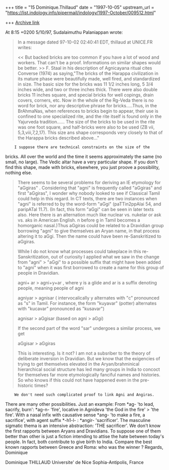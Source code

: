 +++
title = "15 Dominique.Thillaud"
date = "1997-10-05"
upstream_url = "https://list.indology.info/pipermail/indology/1997-October/009512.html"

+++
[Archive link](https://list.indology.info/pipermail/indology/1997-October/009512.html)

At 8:15 +0200 5/10/97, Sudalaimuthu Palaniappan wrote:
>In a message dated 97-10-02 02:40:41 EDT, thillaud at UNICE.FR writes:
>
><< But backed bricks are too common if you have a lot
> of wood and workers. That can't be a proof. Informations on similar shapes
> would be better. >>
>F. Staal in his description of Agnicayana ritual cites Converse (1974) as
>saying,"The bricks of the Harappa civilization in its mature phase were
>beautifully made, well fired, and standardized in size. The basic size for
>the bricks was 11 1/2 inches long, 5 3/4 inches wide, and two or three inches
>thick. There were also double bricks 11 inches square, and special bricks for
>well copings, drain covers, corners, etc.
>       Now in the whole of the Rg-Veda there is no word for brick, nor any
>descriptive phrase for bricks.....Thus, in the BrAhmaNas, when references to
>bricks begin to appear, their use is confined to one specialized rite, and
>the rite itself is found only in the Yajurveda tradition......
>       The size of the bricks to be used in the rite was one foot square, and
>half-bricks were also to be used (ZB vii, 5,3,viii,7,2,17). This size ans
>shape corresponds very closely to that of the Harappa bricks described
>above..."

        I suppose there are technical constraints on the size of the
bricks. All over the world and the time it seems approximately the same (no
small, no large). The Vedic altar have a very particular shape. If you
don't find this shape, made with bricks, elsewhere, you just proove a
possibility, nothing else.

>There seems to be several problems for deriving an IE etymology for "aGgiras"
>. Considering that "agni" is frequently called "aGgiras" and first "aGgiras",
>I wonder why nobody looked to see if Classical Tamil could help in this
>regard. In CT texts, there are two instances when "agni" is referred to by
>the word-form "aGgi" (paTTin2ppAlai 54, and paripATal 11.7). (In fact, this
>form "aGgi" can be seen in later texts also. Here there is an alternation
>much like nuclear vs. nukelar or ask vs. aks in American English.  n before g
>in Tamil becomes a homorganic nasal.)Thus aGgiras could be related to a
>Dravidian group borrowing "agni" to give themselves an Aryan name, in that
>process altering it to aGgi. Then the name could have been re-Sanskritized to
>aGgiras.
>
>While I do not know what processes could takeplace in this
>re-Sanskritization, out of curiosity I applied what we saw in the change from
>"agni" > "aGgi" to a possible suffix that might have been added to "agni"
>when it was first borrowed to create a name for this group of people in
>Dravidian.
>
>agni+ ar > agni+y+ar  ,
>where y is a glide and ar is a suffix denoting people, meaning people of agni
>
>agniyar > agnisar
>( intervocalically y alternates with "c" pronounced as "s" in Tamil. For
>instance, the form "kuyavar" (potter) alternates with "kucavar" pronounced as
>"kusavar")
>
>agnisar > aGgisar (based on agni > aGgi)
>
>If the second part of the word "sar" undergoes a similar process, we get
>
>aGgisar > aGgiras
>
>This is interesting. Is it  not? I am not a subsriber to the theory of
>deliberate inversion in Dravidian. But we know that the exigencies of trying
>to get themselves elevated in the Aryan/brahminical hierarchical social
>structure has led many groups in India to concoct for themselves far more
>etymologically fanciful names and histories. So who knows if this could not
>have happened even in the pre-historic times?

        We don't need such complicated proof to link Agni and Angiras.
There are many other possibilities. Just an example:
        From *ag- 'to lead, sacrify, burn': *ag-n- 'fire', locative in
Agnideva 'the God in the fire' > 'the fire'. With a nasal infix with
causative sense *ang- 'to make a fire, a sacrifice', with agent suffix
*-h1-l- : *angir- 'sacrificer'. The masculine sigmatic thema is an
intensive abstraction: 'THE sacrificer'.
        We don't know the first rapports between Aryans and Dravidians. To
suppose one of them better than other is just a fiction intending to attise
the hate between today's people. In fact, both contribute to give birth to
India. Compare the best known rapports between Greece and Roma: who was the
winner ?
        Regards,
Dominique

Dominique THILLAUD
Universite' de Nice Sophia-Antipolis, France



